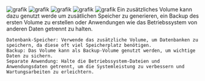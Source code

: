 ![grafik](https://github.com/user-attachments/assets/b92a25ff-4aa9-4213-ad1f-7872d638a3de)
![grafik](https://github.com/user-attachments/assets/2fbee29b-5a56-4180-9263-b9a6de8ff7e8)
![grafik](https://github.com/user-attachments/assets/a3ce1264-623d-406d-bbb1-c9ec8f5f196e)
![grafik](https://github.com/user-attachments/assets/88158e0e-8066-45c9-93ba-c1f7042ea36c)
![grafik](https://github.com/user-attachments/assets/b1691345-f0c6-4920-bae1-a32b7f1dad45)
Ein zusätzliches Volume kann dazu genutzt werde um zusätlichen Speicher zu generieren, ein Backup des ersten Volume zu erstellen oder Anwendungen wie das Betriebssystem von anderen Daten getrennt zu halten.

    Datenbank-Speicher: Verwende das zusätzliche Volume, um Datenbanken zu speichern, da diese oft viel Speicherplatz benötigen.
    Backup: Das Volume kann als Backup-Volume genutzt werden, um wichtige Daten zu sichern.
    Separate Anwendung: Halte die Betriebssystem-Dateien und Anwendungsdaten getrennt, um die Systemleistung zu verbessern und Wartungsarbeiten zu erleichtern.
